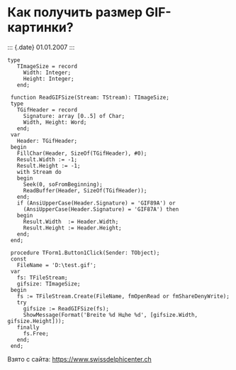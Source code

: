 Как получить размер GIF-картинки?
=================================

::: {.date}
01.01.2007
:::

    type
       TImageSize = record
         Width: Integer;
         Height: Integer;
       end;
     
     function ReadGIFSize(Stream: TStream): TImageSize;
     type
       TGifHeader = record
         Signature: array [0..5] of Char;
         Width, Height: Word;
       end;
     var
       Header: TGifHeader;
     begin
       FillChar(Header, SizeOf(TGifHeader), #0);
       Result.Width := -1;
       Result.Height := -1;
       with Stream do
       begin
         Seek(0, soFromBeginning);
         ReadBuffer(Header, SizeOf(TGifHeader));
       end;
       if (AnsiUpperCase(Header.Signature) = 'GIF89A') or
         (AnsiUpperCase(Header.Signature) = 'GIF87A') then
       begin
         Result.Width  := Header.Width;
         Result.Height := Header.Height;
       end;
     end;
     
     procedure TForm1.Button1Click(Sender: TObject);
     const
       FileName = 'D:\test.gif';
     var
       fs: TFileStream;
       gifsize: TImageSize;
     begin
       fs := TFileStream.Create(FileName, fmOpenRead or fmShareDenyWrite);
       try
         gifsize := ReadGIFSize(fs);
         ShowMessage(Format('Breite %d Hцhe %d', [gifsize.Width, gifsize.Height]));
       finally
         fs.Free;
       end;
     end;

Взято с сайта: <https://www.swissdelphicenter.ch>
